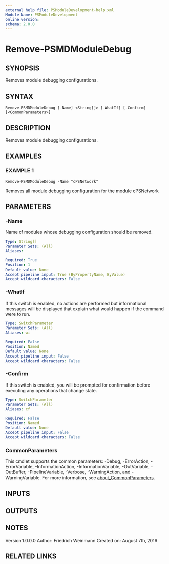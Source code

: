 ```yaml
---
external help file: PSModuleDevelopment-help.xml
Module Name: PSModuleDevelopment
online version:
schema: 2.0.0
---
```


# Remove-PSMDModuleDebug

## SYNOPSIS
Removes module debugging configurations.

## SYNTAX

```
Remove-PSMDModuleDebug [-Name] <String[]> [-WhatIf] [-Confirm] [<CommonParameters>]
```

## DESCRIPTION
Removes module debugging configurations.

## EXAMPLES

### EXAMPLE 1
```
Remove-PSMDModuleDebug -Name "cPSNetwork"
```

Removes all module debugging configuration for the module cPSNetwork

## PARAMETERS

### -Name
Name of modules whose debugging configuration should be removed.

```yaml
Type: String[]
Parameter Sets: (All)
Aliases:

Required: True
Position: 1
Default value: None
Accept pipeline input: True (ByPropertyName, ByValue)
Accept wildcard characters: False
```

### -WhatIf
If this switch is enabled, no actions are performed but informational messages will be displayed that explain what would happen if the command were to run.

```yaml
Type: SwitchParameter
Parameter Sets: (All)
Aliases: wi

Required: False
Position: Named
Default value: None
Accept pipeline input: False
Accept wildcard characters: False
```

### -Confirm
If this switch is enabled, you will be prompted for confirmation before executing any operations that change state.

```yaml
Type: SwitchParameter
Parameter Sets: (All)
Aliases: cf

Required: False
Position: Named
Default value: None
Accept pipeline input: False
Accept wildcard characters: False
```

### CommonParameters
This cmdlet supports the common parameters: -Debug, -ErrorAction, -ErrorVariable, -InformationAction, -InformationVariable, -OutVariable, -OutBuffer, -PipelineVariable, -Verbose, -WarningAction, and -WarningVariable. For more information, see [about_CommonParameters](http://go.microsoft.com/fwlink/?LinkID=113216).

## INPUTS

## OUTPUTS

## NOTES
Version 1.0.0.0
         Author: Friedrich Weinmann
         Created on: August 7th, 2016

## RELATED LINKS
